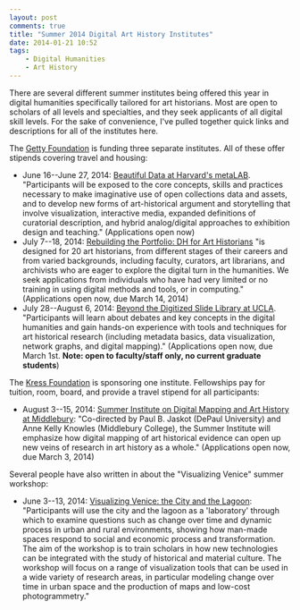 ```yaml
---
layout: post
comments: true
title: "Summer 2014 Digital Art History Institutes"
date: 2014-01-21 10:52
tags: 
    - Digital Humanities
    - Art History
---
```


There are several different summer institutes being offered this year in digital humanities specifically tailored for art historians.
Most are open to scholars of all levels and specialties, and they seek applicants of all digital skill levels.
For the sake of convenience, I've pulled together quick links and descriptions for all of the institutes here.

The [Getty Foundation](http://www.getty.edu/foundation/) is funding three separate institutes. All of these offer stipends covering travel and housing:

- June 16--June 27, 2014: [Beautiful Data at Harvard's metaLAB](http://metalab.harvard.edu/2014/01/beautiful-data-a-summer-institute-for-telling-stories-with-open-art-collections/). "Participants will be exposed to the core concepts, skills and practices necessary to make imaginative use of open collections data and assets, and to develop new forms of art-historical argument and storytelling that involve visualization, interactive media, expanded definitions of curatorial description, and hybrid analog/digital approaches to exhibition design and teaching." (Applications open now)
- July 7--18, 2014: [Rebuilding the Portfolio: DH for Art Historians](http://arthistory2014.doingdh.org/schedule/) "is designed for 20 art historians, from different stages of their careers and from varied backgrounds, including faculty, curators, art librarians, and archivists who are eager to explore the digital turn in the humanities. We seek applications from individuals who have had very limited or no training in using digital methods and tools, or in computing." (Applications open now, due March 14, 2014)
- July 28--August 6, 2014: [Beyond the Digitized Slide Library at UCLA](http://www.humanities.ucla.edu/getty/). "Participants will learn about debates and key concepts in the digital humanities and gain hands-on experience with tools and techniques for art historical research (including metadata basics, data visualization, network graphs, and digital mapping)." (Applications open now, due March 1st. **Note: open to faculty/staff only, no current graduate students**)

The [Kress Foundation](http://www.kressfoundation.org/) is sponsoring one institute.
Fellowships pay for tuition, room, board, and provide a travel stipend for all participants:

- August 3--15, 2014: [Summer Institute on Digital Mapping and Art History at Middlebury](http://www.kressfoundation.org/news/Article.aspx?id=35544&blogid=132): "Co-directed by Paul B. Jaskot (DePaul University) and Anne Kelly Knowles (Middlebury College), the Summer Institute will emphasize how digital mapping of art historical evidence can open up new veins of research in art history as a whole." (Applications open now, due March 3, 2014)

Several people have also written in about the "Visualizing Venice" summer workshop:

- June 3--13, 2014: [Visualizing Venice: the City and the Lagoon](http://www.univiu.org/shss/seminars-summer-schools/visualizing-venice-summer-workshop): "Participants will use the city and the lagoon as a 'laboratory' through which to examine questions such as change over time and dynamic process in urban and rural environments, showing how man-made spaces respond to social and economic process and transformation. The aim of the workshop is to train scholars in how new technologies can be integrated with the study of historical and material culture. The workshop will focus on a range of visualization tools that can be used in a wide variety of research areas, in particular modeling change over time in urban space and the production of maps and low-cost photogrammetry."
